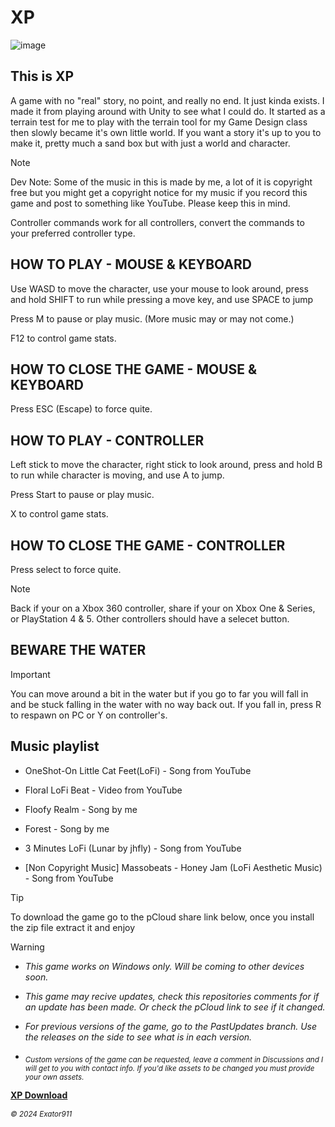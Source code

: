# XP

![image](https://media.discordapp.net/attachments/1155841019926036591/1318954240864948234/XP-b.png?ex=6764335c&is=6762e1dc&hm=f8caafae487fd8166ca900c9d5d484404f16c0ead1fb87b2cb9f88cb906376c2&=&format=webp&quality=lossless&width=1013&height=570)

## This is XP

A game with no "real" story, no point, and really no end. It just kinda exists. I made it from playing around with Unity to see what I could do. It started as a terrain test for me to play with the terrain tool for my Game Design class then slowly became it's own little world. If you want a story it's up to you to make it, pretty much a sand box but with just a world and character.

> [!NOTE]
> Dev Note:
> Some of the music in this is made by me, a lot of it is copyright free but you might get a copyright notice for my music if you record this game and post to something like YouTube.  Please keep this in mind.
> 
> Controller commands work for all controllers, convert the commands to your preferred controller type.

## HOW TO PLAY - MOUSE & KEYBOARD

Use WASD to move the character, use your mouse to look around, press and hold SHIFT to run while pressing a move key, and use SPACE to jump

Press M to pause or play music. (More music may or may not come.)

F12 to control game stats.

## HOW TO CLOSE THE GAME - MOUSE & KEYBOARD 

Press ESC (Escape) to force quite.


## HOW TO PLAY - CONTROLLER

Left stick to move the character, right stick to look around, press and hold B to run while character is moving, and use A to jump.

Press Start to pause or play music.

X to control game stats.


## HOW TO CLOSE THE GAME - CONTROLLER

Press select to force quite.
> [!NOTE]
> Back if your on a Xbox 360 controller, share if your on Xbox One & Series, or PlayStation 4 & 5. Other controllers should have a selecet button.


## BEWARE THE WATER
> [!IMPORTANT]
> You can move around a bit in the water but if you go to far you will fall in and be stuck falling in the water with no way back out. If you fall in, press R to respawn on PC or Y on controller's.

## Music playlist

- OneShot-On Little Cat Feet(LoFi) - Song from YouTube

- Floral LoFi Beat - Video from YouTube

- Floofy Realm - Song by me

- Forest - Song by me

- 3 Minutes LoFi (Lunar by jhfly) - Song from YouTube

- [Non Copyright Music] Massobeats - Honey Jam (LoFi Aesthetic Music) - Song from YouTube

>[!TIP]
> To download the game go to the pCloud share link below, once you install the zip file extract it and enjoy

>[!WARNING]
> - *This game works on Windows only. Will be coming to other devices soon.*
>
> - *This game may recive updates, check this repositories comments for if an update has been made. Or check the pCloud link to see if it changed.*
>
> - *For previous versions of the game, go to the PastUpdates branch. Use the releases on the side to see what is in each version.*
>
> - *<sub>Custom versions of the game can be requested, leave a comment in Discussions and I will get to you with contact info.  If you'd like assets to be changed you must provide your own assets.</sub>*

**[XP Download](http://u.pc.cd/CXXrtalK)**

*<sub>© 2024 Exator911</sub>*
